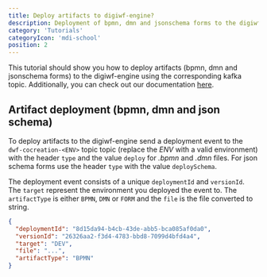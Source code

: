 ```yaml
---
title: Deploy artifacts to digiwf-engine?
description: Deployment of bpmn, dmn and jsonschema forms to the digiwf-engine with kafka
category: 'Tutorials'
categoryIcon: 'mdi-school'
position: 2
---
```


This tutorial should show you how to deploy artifacts (bpmn, dmn and jsonschema forms) to the digiwf-engine using the corresponding kafka topic.
Additionally, you can check out our documentation [here](/resources/documentation/concept/eventbustopics).

## Artifact deployment (bpmn, dmn and json schema)

To deploy artifacts to the digiwf-engine send a deployment event to the `dwf-cocreation-<ENV>` topic topic (replace the *ENV* with a valid environment) with the header `type` and the value `deploy` for *.bpmn* and *.dmn* files. For json schema forms use the header `type` with the value `deploySchema`.

The deployment event consists of a unique `deploymentId` and `versionId`. The `target` represent the environment you deployed the event to. The `artifactType` is either `BPMN`, `DMN` or `FORM` and the `file` is the file converted to string.

```json
{
  "deploymentId": "8d15da94-b4cb-43de-abb5-bca085af0da0",
  "versionId": "26326aa2-f3d4-4783-bbd8-7099d4bfd4a4",
  "target": "DEV",
  "file": "...",
  "artifactType": "BPMN"
}
```
